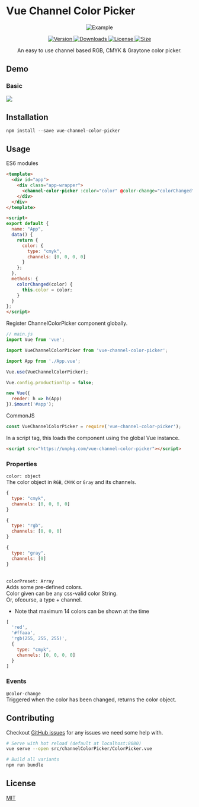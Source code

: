 # Vue Channel Color Picker

<p align="center">
  <img src="https://raw.githubusercontent.com/stijlbreuk/vue-channel-color-picker/master/images/channel-picker-example.gif" alt="Example"/>
</p>

<p align="center">

<a href="https://www.npmjs.com/package/vue-channel-color-picker">
    <img src="https://img.shields.io/npm/v/vue-channel-color-picker.svg" alt="Version"/>
</a>
<a href="https://www.npmjs.com/package/vue-channel-color-picker">
    <img src="https://img.shields.io/npm/dt/vue-channel-color-picker.svg" alt="Downloads"/>
</a>
<a href="https://www.npmjs.com/package/vue-channel-color-picker">
    <img src="https://img.shields.io/npm/l/vue-channel-color-picker.svg" alt="License"/>
</a>
<a href="https://www.npmjs.com/package/vue-channel-color-picker">
    <img src="https://img.badgesize.io/https://unpkg.com/vue-channel-color-picker" alt="Size"/>
</a>

</p>

<p align="center">
An easy to use channel based RGB, CMYK & Graytone color picker.
</p>

## Demo

### Basic

<a href="https://codesandbox.io/s/vue-channel-color-picker-do7xu?fontsize=14" target="_blank"><img src="https://codesandbox.io/static/img/play-codesandbox.svg"/></a>

## Installation

```
npm install --save vue-channel-color-picker
```

## Usage

ES6 modules

```HTML
<template>
  <div id="app">
    <div class="app-wrapper">
      <channel-color-picker :color="color" @color-change="colorChanged" />
    </div>
  </div>
</template>

<script>
export default {
  name: "App",
  data() {
    return {
      color: {
        type: "cmyk",
        channels: [0, 0, 0, 0]
      }
    };
  },
  methods: {
    colorChanged(color) {
      this.color = color;
    }
  }
};
</script>
```

Register ChannelColorPicker component globally.

```Javascript
// main.js
import Vue from 'vue';

import VueChannelColorPicker from 'vue-channel-color-picker';

import App from './App.vue';

Vue.use(VueChannelColorPicker);

Vue.config.productionTip = false;

new Vue({
  render: h => h(App)
}).$mount('#app');
```

CommonJS

```JavaScript
const VueChannelColorPicker = require('vue-channel-color-picker');
```

In a script tag, this loads the component using the global Vue instance.

```HTML
<script src="https://unpkg.com/vue-channel-color-picker"></script>
```

### Properties

`color: object`\
The color object in `RGB`, `CMYK` or `Gray` and its channels.

```Javascript
{
  type: "cmyk",
  channels: [0, 0, 0, 0]
}
```

```Javascript
{
  type: "rgb",
  channels: [0, 0, 0]
}
```

```Javascript
{
  type: "gray",
  channels: [0]
}
```

\
`colorPreset: Array`\
Adds some pre-defined colors.\
Color given can be any css-valid color String.\
Or, ofcourse, a type + channel.

- Note that maximum 14 colors can be shown at the time

```Javascript
[
  'red',
  '#ffaaa',
  'rgb(255, 255, 255)',
  {
    type: "cmyk",
    channels: [0, 0, 0, 0]
  }
]
```

### Events

`@color-change`\
Triggered when the color has been changed, returns the color object.

## Contributing

Checkout [GitHub issues](https://github.com/stijlbreuk/vue-channel-color-picker/issues) for any issues we need some help with.

```bash
# Serve with hot reload (default at localhost:8080)
vue serve --open src/channelColorPicker/ColorPicker.vue

# Build all variants
npm run bundle
```

## License

[MIT](https://github.com/stijlbreuk/vue-channel-color-picker/blob/master/LICENSE)

